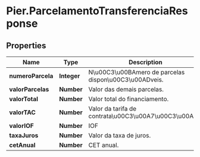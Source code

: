 # Pier.ParcelamentoTransferenciaResponse

## Properties
Name | Type | Description | Notes
------------ | ------------- | ------------- | -------------
**numeroParcela** | **Integer** | N\u00C3\u00BAmero de parcelas dispon\u00C3\u00ADveis. | [optional] 
**valorParcelas** | **Number** | Valor das demais parcelas. | [optional] 
**valorTotal** | **Number** | Valor total do financiamento. | [optional] 
**valorTAC** | **Number** | Valor da tarifa de contrata\u00C3\u00A7\u00C3\u00A3o. | [optional] 
**valorIOF** | **Number** | IOF | [optional] 
**taxaJuros** | **Number** | Valor da taxa de juros. | [optional] 
**cetAnual** | **Number** | CET anual. | [optional] 


